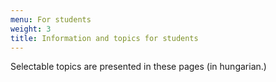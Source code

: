 ```yaml
---
menu: For students
weight: 3
title: Information and topics for students
---
```


Selectable topics are presented in these pages (in hungarian.)
